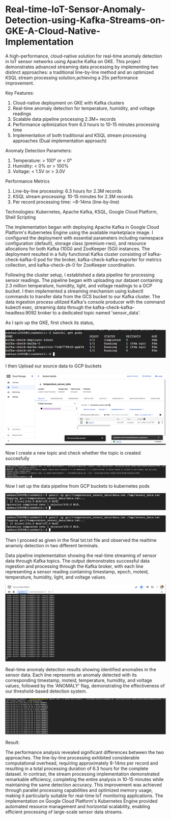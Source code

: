 # Real-time-IoT-Sensor-Anomaly-Detection-using-Kafka-Streams-on-GKE-A-Cloud-Native-Implementation
A high-performance, cloud-native solution for real-time anomaly detection in IoT sensor networks using Apache Kafka on GKE. This project demonstrates advanced streaming data processing by implementing two distinct approaches: a traditional line-by-line method and an optimized KSQL stream processing solution,achieving a 25x performance improvement. 

Key Features:
1. Cloud-native deployment on GKE with Kafka clusters
2.  Real-time anomaly detection for temperature, humidity, and voltage readings
3. Scalable data pipeline processing 2.3M+ records
4. Performance optimization from 6.3 hours to 10-15 minutes processing time
5. Implementation of both traditional and KSQL stream processing approaches (Dual implementation approach)

Anomaly Detection Parameters:
1. Temperature: > 100° or < 0°
2. Humidity: < 0% or > 100%
3. Voltage: < 1.5V or > 3.0V

Performance Metrics
1. Line-by-line processing: 6.3 hours for 2.3M records
2.  KSQL stream processing: 10-15 minutes for 2.3M records
3.  Per record processing time: ~8-14ms (line-by-line)

Technologies: Kubernetes, Apache Kafka, KSQL, Google Cloud Platform, Shell Scripting

The implementation began with deploying Apache Kafka in Google Cloud Platform's Kubernetes Engine using the available marketplace image. I configured the deployment with essential parameters including namespace configuration (default), storage class (premium-rwo), and resource allocations for both Kafka (10Gi) and ZooKeeper (5Gi) instances. The deployment resulted in a fully functional Kafka cluster consisting of kafka-check-kafka-0 pod for the broker, kafka-check-kafka-exporter for metrics collection, and kafka-check-zk-0 for ZooKeeper coordination.

Following the cluster setup, I established a data pipeline for processing sensor readings. The pipeline began with uploading our dataset containing 2.3 million temperature, humidity, light, and voltage readings to a GCP bucket. I then implemented a streaming mechanism using kubectl commands to transfer data from the GCS bucket to our Kafka cluster. The data ingestion process utilized Kafka's console producer with the command kubectl exec, streaming data through the kafka-check-kafka-headless:9092 broker to a dedicated topic named 'sensor_data'.

As I spin up the GKE, first check its status,

![pod check](initial_pod_check.png)

I then Upload our source data to GCP buckets

![bucket](data.png)

Now I create a new topic and check whether the topic is created succesfully

![topic](topic.png)

Now I set up the data pipeline from GCP buckets to kubernetes pods

![image](pipeline1.png)

![image](pipeline1.png)

Then I proceed as given in the final txt.txt file and observed the realtime anamoly detection in two different terminals.

Data pipeline implementation showing the real-time streaming of sensor data through Kafka topics. The output demonstrates successful data ingestion and processing through the Kafka broker, with each line representing a sensor reading containing timestamp, epoch, moteid, temperature, humidity, light, and voltage values.

![image](res_read.png)

Real-time anomaly detection results showing identified anomalies in the sensor data. Each line represents an anomaly detected with its corresponding timestamp, moteid, temperature, humidity, and voltage values, followed by the 'ANOMALY' flag, demonstrating the effectiveness of our threshold-based detection system.

![image](res_detect.png)


Result:

The performance analysis revealed significant differences between the two approaches. The line-by-line processing exhibited considerable computational overhead, requiring approximately 8-14ms per record and resulting in a total processing duration of 6.3 hours for the complete dataset. In contrast, the stream processing implementation demonstrated remarkable efficiency, completing the entire analysis in 10-15 minutes while maintaining the same detection accuracy. This improvement was achieved through parallel processing capabilities and optimized memory usage, making it particularly suitable for real-time IoT monitoring applications. The implementation on Google Cloud Platform's Kubernetes Engine provided automated resource management and horizontal scalability, enabling efficient processing of large-scale sensor data streams.
